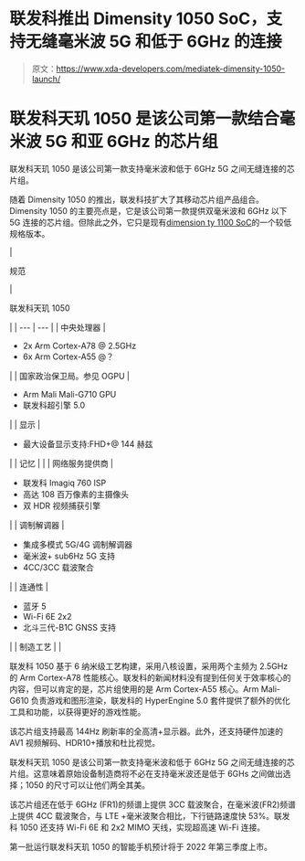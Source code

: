 # 联发科推出 Dimensity 1050 SoC，支持无缝毫米波 5G 和低于 6GHz 的连接

> 原文：<https://www.xda-developers.com/mediatek-dimensity-1050-launch/>

# 联发科天玑 1050 是该公司第一款结合毫米波 5G 和亚 6GHz 的芯片组

联发科天玑 1050 是该公司第一款支持毫米波和低于 6GHz 5G 之间无缝连接的芯片组。

随着 Dimensity 1050 的推出，联发科技扩大了其移动芯片组产品组合。Dimensity 1050 的主要亮点是，它是该公司第一款提供双毫米波和 6GHz 以下 5G 连接的芯片组。但除此之外，它只是现有[dimension ty 1100 SoC](https://www.xda-developers.com/mediatek-dimensity-1100-1200-flagship-5g-chip-launched/)的一个较低规格版本。

| 

规范

 | 

联发科天玑 1050

 |
| --- | --- |
| 中央处理器 | 

*   2x Arm Cortex-A78 @ 2.5GHz
*   6x Arm Cortex-A55 @？

 |
| 国家政治保卫局。参见 OGPU | 

*   Arm Mali Mali-G710 GPU
*   联发科超引擎 5.0

 |
| 显示 | 

*   最大设备显示支持:FHD+@ 144 赫兹

 |
| 记忆 |  |
| 网络服务提供商 | 

*   联发科 Imagiq 760 ISP
*   高达 108 百万像素的主摄像头
*   双 HDR 视频捕获引擎

 |
| 调制解调器 | 

*   集成多模式 5G/4G 调制解调器
*   毫米波+ sub6Hz 5G 支持
*   4CC/3CC 载波聚合

 |
| 连通性 | 

*   蓝牙 5
*   Wi-Fi 6E 2x2
*   北斗三代-B1C GNSS 支持

 |
| 制造工艺 |  |

联发科 1050 基于 6 纳米级工艺构建，采用八核设置，采用两个主频为 2.5GHz 的 Arm Cortex-A78 性能核心。联发科的新闻材料没有提到任何关于效率核心的内容，但可以肯定的是，芯片组使用的是 Arm Cortex-A55 核心。Arm Mali-G610 负责游戏和图形渲染，联发科的 HyperEngine 5.0 套件提供了额外的优化工具和功能，以获得更好的游戏性能。

该芯片组支持最高 144Hz 刷新率的全高清+显示器。此外，还支持硬件加速的 AV1 视频解码、HDR10+播放和杜比视觉。

联发科天玑 1050 是该公司第一款支持毫米波和低于 6GHz 5G 之间无缝连接的芯片组。这意味着原始设备制造商将不必在支持毫米波还是低于 6GHs 之间做出选择；1050 的尺寸可以让他们两全其美。

该芯片组还在低于 6GHz (FR1)的频谱上提供 3CC 载波聚合，在毫米波(FR2)频谱上提供 4CC 载波聚合，与 LTE +毫米波聚合相比，下行链路速度快 53%。联发科 1050 还支持 Wi-Fi 6E 和 2x2 MIMO 天线，实现超高速 Wi-Fi 连接。

第一批运行联发科天玑 1050 的智能手机预计将于 2022 年第三季度上市。